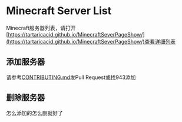 # Minecraft Server List

Minecraft服务器列表，请打开[https://tartaricacid.github.io/MinecraftSeverPageShow/](https://tartaricacid.github.io/MinecraftSeverPageShow/)查看详细列表



## 添加服务器

请参考[CONTRIBUTING.md](CONTRIBUTING.md)发Pull Request或找943添加



## 删除服务器

怎么添加的怎么删就好了
